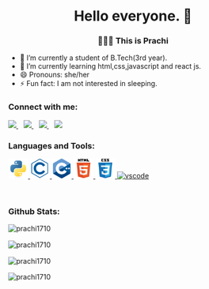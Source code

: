<h1 align="center">Hello everyone. 👋</h1>

<h3 align="center"> 👩🏻‍💻 This is Prachi</h3> 

- 🔭 I’m currently a student of B.Tech(3rd year).
- 🌱 I’m currently learning html,css,javascript and react js.
- 😄 Pronouns: she/her
- ⚡ Fun fact: I am not interested in sleeping.

### Connect with me:

  <a href="https://twitter.com/prachi51966081">
    <img width="30px" src="https://cdn2.iconfinder.com/data/icons/social-media-2285/512/1_Twitter2_colored_svg-256.png" />
  </a>&ensp;
  <a href="https://www.facebook.com/profile.php?id=100006812265580">
    <img width="30px" src="https://cdn2.iconfinder.com/data/icons/social-media-2285/512/1_Facebook_colored_svg_copy-512.png" />
  </a>&ensp;
  <a href="https://www.linkedin.com/in/prachi-kumari-1b8184201">
    <img width="30px" src="https://www.vectorlogo.zone/logos/linkedin/linkedin-icon.svg" />
  </a>&ensp;
  <a href="https://www.instagram.com/prachi_prasad1710/">
    <img width="30px" src="https://www.vectorlogo.zone/logos/instagram/instagram-icon.svg" />
  </a>
      
### Languages and Tools:

<p align="left"><a href="https://www.python.org" target="_blank"> <img src="https://raw.githubusercontent.com/devicons/devicon/master/icons/python/python-original.svg" alt="python" width="40" height="40"/> </a> <a href="https://www.w3schools.in/c-tutorial/" target="_blank"> <img src="https://github.com/devicons/devicon/blob/master/icons/c/c-line.svg" alt="C-lang" width="40" height="40"/> </a> <a href="https://www.w3schools.com/cpp/" target="_blank"> <img src="https://raw.githubusercontent.com/devicons/devicon/master/icons/cplusplus/cplusplus-original.svg" alt="cplusplus" width="40" height="40"/> </a> <a href="https://www.w3.org/html/" target="_blank"> <img src="https://raw.githubusercontent.com/devicons/devicon/master/icons/html5/html5-original-wordmark.svg" alt="html5" width="40" height="40"/> </a> <a href="https://www.w3schools.com/css/" target="_blank"> <img src="https://raw.githubusercontent.com/devicons/devicon/master/icons/css3/css3-original-wordmark.svg" alt="css3" width="40" height="40"/> </a>  <a href="https://code.visualstudio.com/" target="_blank"> <img src="https://cdn.icon-icons.com/icons2/2107/PNG/512/file_type_vscode_icon_130084.png" alt="vscode" width="40" height="40"/> </a> </p>
<br />

### Github Stats:

<p align="left"> <img src="https://komarev.com/ghpvc/?username=prachi1710&label=Profile%20views&color=0e75b6&style=flat" alt="prachi1710" /> </p>

<p><img align="center" src="https://github-readme-stats.vercel.app/api/top-langs?username=prachi1710&show_icons=true&locale=en&layout=compact" alt="prachi1710" /></p>

<p><img align="center" src="https://github-readme-stats.vercel.app/api?username=prachi1710&show_icons=true&locale=en" alt="prachi1710" /></p>

<p><img align="center" src="https://github-readme-streak-stats.herokuapp.com/?user=prachi1710&" alt="prachi1710" /></p>

<br />
